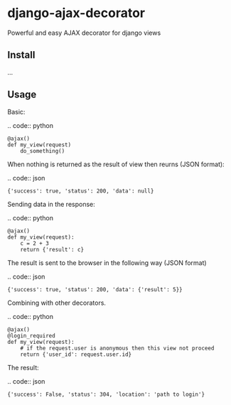 django-ajax-decorator
=====================

Powerful and easy AJAX decorator for django views

Install
-------

...


Usage
-----

Basic:

.. code:: python

    @ajax()
    def my_view(request)
        do_something()
        
When nothing is returned as the result of view then reurns (JSON format):

.. code:: json

    {'success': true, 'status': 200, 'data': null}


Sending data in the response:

.. code:: python

    @ajax()
    def my_view(request):
        c = 2 + 3
        return {'result': c}
        
The result is sent to the browser in the following way (JSON format)

.. code:: json

    {'success': true, 'status': 200, 'data': {'result': 5}}


Combining with other decorators.

.. code:: python

    @ajax()
    @login_required
    def my_view(request):
        # if the request.user is anonymous then this view not proceed 
        return {'user_id': request.user.id}
        
The result:

.. code:: json

    {'success': False, 'status': 304, 'location': 'path to login'}
